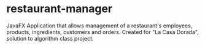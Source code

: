 ﻿# restaurant-manager
JavaFX Application that allows management of a restaurant's employees, products, ingredients, customers and orders. Created for "La Casa Dorada", solution to algorithm class project.
